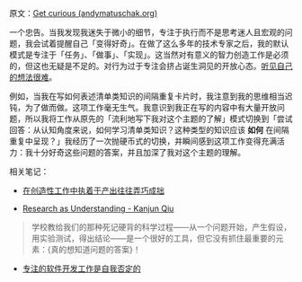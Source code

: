 原文：[Get curious (andymatuschak.org)](https://notes.andymatuschak.org/zKvtqpdyujNByokN4fSahKrgNgXxCAWD5gRv)

一个忠告。当我发现我迷失于微小的细节，专注于执行而不是思考迷人且宏观的问题，我会试着提醒自己「变得好奇」。在做了这么多年的技术专家之后，我的默认模式是专注于「任务」、「做事」、「实现」。这当然对有意义的智力创造工作是必须的，但这也无疑是不足的。对行为过于专注会挤占诞生洞见的开放心态。[听见自己的想法很难](https://notes.andymatuschak.org/z3ruCqbkUjU7U8MD5gaMjzmJV4GuENJ3ie1LP)。

例如，当我在写如何表述清单类知识的间隔重复卡片时，我注意到我的思维相当迟钝，为了做而做。这项工作毫无生气。我意识到我正在写的内容中有大量开放问题，所以我将工作从原先的「流利地写下我对这个主题的了解」模式切换到「尝试回答：从认知角度来说，如何学习清单类知识？这种类型的知识应该 **如何** 在间隔重复中呈现？」我经历了一次抛硬币式的切换，并瞬间感到这项工作变得充满活力：我十分好奇这些问题的答案，并且加深了我对这个主题的理解。

相关笔记：

- [在创造性工作中执着于产出往往弄巧成拙](https://notes.andymatuschak.org/zWhZZuWVtFXsPNL8Ph3po7R8BEDztTSsN1X)

- [Research as Understanding - Kanjun Qiu](https://notes.andymatuschak.org/zWJKM8bUDs74L6neciZJUFtYtcxehW37CXc)

> 学校教给我们的那种死记硬背的科学过程——从一个问题开始，产生假设，用实验测试，得出结论——是一个很好的工具，但它没有抓住最重要的元素：{真的想知道问题的答案}！

- [专注的软件开发工作是自我否定的](https://notes.andymatuschak.org/z5XqtTcnfBVUBRVFjxY2S1MqAAJDpE2ffyuZZ)
